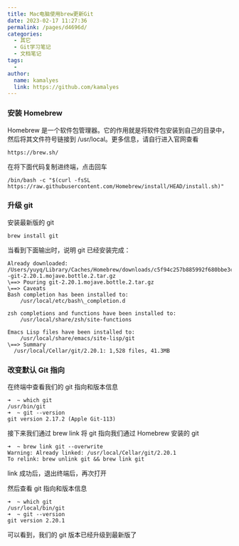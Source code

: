 ```yaml
---
title: Mac电脑使用brew更新Git
date: 2023-02-17 11:27:36
permalink: /pages/d4696d/
categories:
  - 其它
  - Git学习笔记
  - 文档笔记
tags:
  - 
author: 
  name: kamalyes
  link: https://github.com/kamalyes
---
```

### 安装 Homebrew

Homebrew 是一个软件包管理器。它的作用就是将软件包安装到自己的目录中，然后将其文件符号链接到 /usr/local。更多信息，请自行进入官网查看

```
https://brew.sh/
```

在将下面代码复制进终端，点击回车

```
/bin/bash -c "$(curl -fsSL https://raw.githubusercontent.com/Homebrew/install/HEAD/install.sh)"
```

### 升级 git

安装最新版的 git

```
brew install git
```

当看到下面输出时，说明 git 已经安装完成：

```
Already downloaded: /Users/yuyq/Library/Caches/Homebrew/downloads/c5f94c257b885992f680bbe3c2b8ec009e8856aefebac2cc1fb6608d7f006152--git-2.20.1.mojave.bottle.2.tar.gz
\==> Pouring git-2.20.1.mojave.bottle.2.tar.gz
\==> Caveats
Bash completion has been installed to:
    /usr/local/etc/bash\_completion.d

zsh completions and functions have been installed to:
    /usr/local/share/zsh/site-functions

Emacs Lisp files have been installed to:
    /usr/local/share/emacs/site-lisp/git
\==> Summary
  /usr/local/Cellar/git/2.20.1: 1,528 files, 41.3MB
```

### 改变默认 Git 指向

在终端中查看我们的 git 指向和版本信息

```
➜  ~ which git
/usr/bin/git
➜  ~ git --version
git version 2.17.2 (Apple Git-113)
```

接下来我们通过 brew link 将 git 指向我们通过 Homebrew 安装的 git

```
➜  ~ brew link git --overwrite
Warning: Already linked: /usr/local/Cellar/git/2.20.1
To relink: brew unlink git && brew link git
```

link 成功后，退出终端后，再次打开

然后查看 git 指向和版本信息

```
➜  ~ which git
/usr/local/bin/git
➜  ~ git --version
git version 2.20.1
```

可以看到，我们的 git 版本已经升级到最新版了
